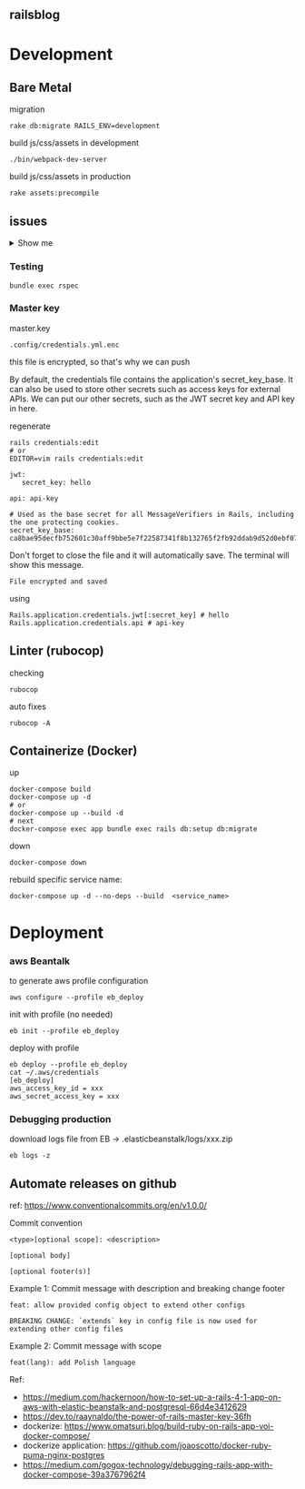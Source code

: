 ## railsblog

# Development

## Bare Metal

migration

```shell
rake db:migrate RAILS_ENV=development
```

build js/css/assets in development

```
./bin/webpack-dev-server
```

build js/css/assets in production

```shell
rake assets:precompile 
```

## issues

<details>
  <summary>Show me</summary>

1. Your bundle only supports platforms

  ```shell
  bundle lock --add-platform ruby
  bundle lock --add-platform x86_64-linux
  ```

2. An error occurred while installing pg (1.4.5)
   with aws linux 1

```shell
packages:
  yum:
    postgresql-devel: []
```

with aws linux 2

```shell
packages:
    yum:
        postgresql-devel: []
        amazon-linux-extras: []
        git: []
        patch: []
        gcc: []
        libxml2: []
        libxml2-devel: []
        libxslt: []
        libxslt-devel: []

commands:
    01_postgres_activate:
        command: sudo amazon-linux-extras enable postgresql14
    02_postgres_install:
        command: sudo yum install -y postgresql-devel
```

</details>

### Testing

```shell
bundle exec rspec
```

### Master key

master.key

```text
.config/credentials.yml.enc
```

this file is encrypted, so that's why we can push

By default, the credentials file contains the application's secret_key_base. It can also be used to store other secrets
such as access keys for external APIs.
We can put our other secrets, such as the JWT secret key and API key in here.

regenerate

```shell
rails credentials:edit 
# or 
EDITOR=vim rails credentials:edit 
```

```text
jwt:
   secret_key: hello

api: api-key

# Used as the base secret for all MessageVerifiers in Rails, including the one protecting cookies.
secret_key_base: ca8bae95decfb752601c30aff9bbe5e7f22587341f8b132765f2fb92ddab9d52d0ebf07b9ef840acce5aeeed9ed513c8329bb8cafdd1de06494a0d69c5466ee7
```

Don't forget to close the file and it will automatically save. The terminal will show this message.

```text
File encrypted and saved
```

using

```text
Rails.application.credentials.jwt[:secret_key] # hello
Rails.application.credentials.api # api-key
```

## Linter (rubocop)

checking

```text
rubocop
```

auto fixes

```text
rubocop -A
```

## Containerize (Docker)

up

```shell
docker-compose build
docker-compose up -d
# or
docker-compose up --build -d
# next
docker-compose exec app bundle exec rails db:setup db:migrate
```

down

```shell
docker-compose down
```

rebuild specific service name:

```shell
docker-compose up -d --no-deps --build  <service_name>
```

# Deployment

### aws Beantalk

to generate aws profile configuration

```shell
aws configure --profile eb_deploy
```

init with profile (no needed)

```shell
eb init --profile eb_deploy
```

deploy with profile

```shell
eb deploy --profile eb_deploy
cat ~/.aws/credentials
[eb_deploy]
aws_access_key_id = xxx
aws_secret_access_key = xxx
```

### Debugging production

download logs file from EB -> .elasticbeanstalk/logs/xxx.zip

```shell
eb logs -z
```

## Automate releases on github

ref: https://www.conventionalcommits.org/en/v1.0.0/

Commit convention

```text
<type>[optional scope]: <description>

[optional body]

[optional footer(s)]
```

Example 1: Commit message with description and breaking change footer

```text
feat: allow provided config object to extend other configs

BREAKING CHANGE: `extends` key in config file is now used for extending other config files
```

Example 2: Commit message with scope

```text
feat(lang): add Polish language
```

Ref:

- https://medium.com/hackernoon/how-to-set-up-a-rails-4-1-app-on-aws-with-elastic-beanstalk-and-postgresql-66d4e3412629
- https://dev.to/raaynaldo/the-power-of-rails-master-key-36fh
- dockerize: https://www.omatsuri.blog/build-ruby-on-rails-app-voi-docker-compose/
- dockerize application: https://github.com/joaoscotto/docker-ruby-puma-nginx-postgres
- https://medium.com/gogox-technology/debugging-rails-app-with-docker-compose-39a3767962f4